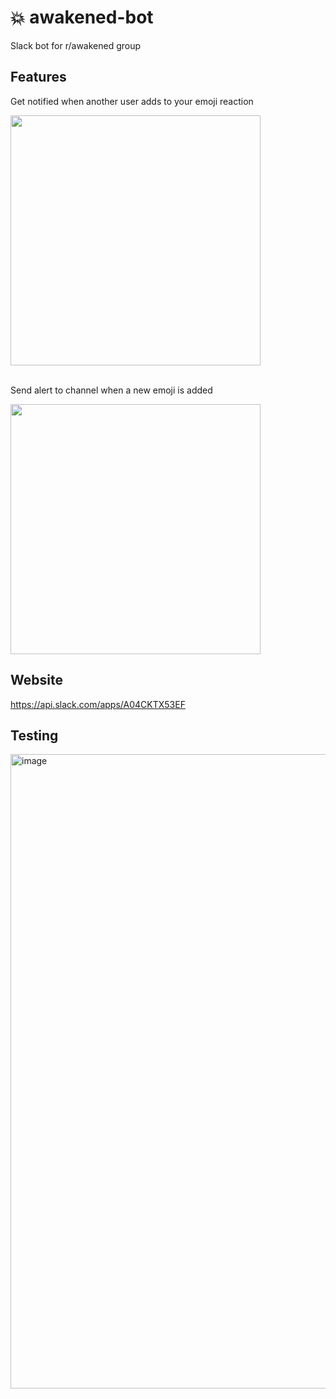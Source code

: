 # 💥 awakened-bot

Slack bot for r/awakened group

## Features

Get notified when another user adds to your emoji reaction

<img src='https://github.com/ebanner/awakened-bot/assets/2068912/c459702b-018b-4b31-969e-c252d7a2f711' width='400'>

<br />
<br />

Send alert to channel when a new emoji is added

<img src='https://github.com/ebanner/awakened-bot/assets/2068912/c81dba63-78c8-4648-93a8-ca7a0ebf21e9' width='400'>

## Website

https://api.slack.com/apps/A04CKTX53EF

## Testing

<img width="1015" alt="image" src="https://github.com/ebanner/awakened-bot/assets/2068912/3580e7c5-abae-4054-ae56-dcd745df7b94">
